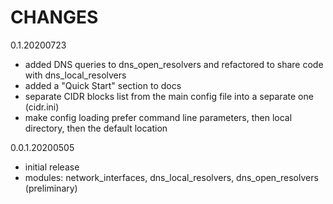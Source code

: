 CHANGES
=======

0.1.20200723
  * added DNS queries to dns_open_resolvers and refactored to share code with dns_local_resolvers
  * added a "Quick Start" section to docs
  * separate CIDR blocks list from the main config file into a separate one (cidr.ini)
  * make config loading prefer command line parameters, then local directory, then the default location

0.0.1.20200505
  * initial release
  * modules: network_interfaces, dns_local_resolvers, dns_open_resolvers (preliminary)
